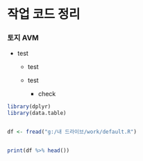 # 작업 코드 정리



### 토지 AVM

- test
  
  - test
  
  - test
    
    - check



```r
library(dplyr)
library(data.table)


df <- fread("g:/내 드라이브/work/default.R")


print(df %>% head())
```


